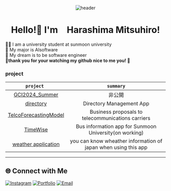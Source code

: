 <div align ="center">
 
 ![header](https://capsule-render.vercel.app/api?type=rounded&height=300&color=gradient&text=mimikkususu&section=header&textBg=false&reversal=false&rotate=0&desc=github&descSize=30&descAlignY=70)
 </div>

 <h1 align ="center"> Hello!👋 I'm　Harashima Mitsuhiro!</h1>
👨‍🎓 I am a university student at sunmoon university<br>
🙌 My major is AIsoftware <br>
🐣 My dream is to be software engineer <br>
<strong>🌟thank you for your watching my github nice to me you!   🌟</strong>

### project
|`project `|`summary` |
| :----: | :----: |
|[GCI2024_Summer]()  | 非公開                                                |
|[directory](https://github.com/HaraYone/directory)             | Directory Management App　　　　　                                | 
|[TelcoForecastingModel](https://github.com/mimikkususu/TelcoForecastingModel)| Business proposals to telecommunications carriers     | 
|[TimeWise](https://github.com/TimeWiseProject/TimeWise)        | Bus information app for Sunmoon University(on working)            |
|[weather application ](https://github.com/mimikkususu/weather_app)        | you can know wheather information of japan when using this app|

---

## 🌐 Connect with Me
[![Instagram](https://img.shields.io/badge/Instagram-E1306C?style=for-the-badge&logo=instagram&logoColor=white)](https://instagram.com/haraharamix)
[![Portfolio](https://img.shields.io/badge/Portfolio-000?style=for-the-badge&logo=internetexplorer&logoColor=white)](https://scythe-bubble-da4.notion.site/4d4de2e2487a4cfd8d4658ad39f2b06e?pvs=4)
[![Email](https://img.shields.io/badge/Email-D14836?style=for-the-badge&logo=gmail&logoColor=white)](mailto:mthr35@gmail.com)

